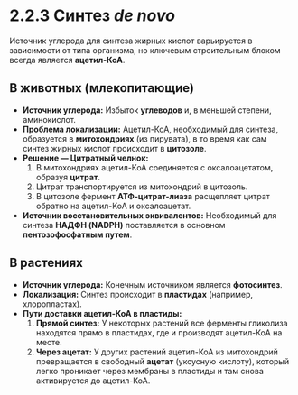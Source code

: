 # 2.2.3 Синтез _de novo_

Источник углерода для синтеза жирных кислот варьируется в зависимости от типа организма, но ключевым строительным блоком всегда является **ацетил-КоА**.

## В животных (млекопитающие)

*   **Источник углерода:** Избыток **углеводов** и, в меньшей степени, аминокислот.
*   **Проблема локализации:** Ацетил-КоА, необходимый для синтеза, образуется в **митохондриях** (из пирувата), в то время как сам синтез жирных кислот происходит в **цитозоле**.
*   **Решение — Цитратный челнок:**
    1.  В митохондриях ацетил-КоА соединяется с оксалоацетатом, образуя **цитрат**.
    2.  Цитрат транспортируется из митохондрий в цитозоль.
    3.  В цитозоле фермент **АТФ-цитрат-лиаза** расщепляет цитрат обратно на ацетил-КоА и оксалоацетат.
*   **Источник восстановительных эквивалентов:** Необходимый для синтеза **НАДФН (NADPH)** поставляется в основном **пентозофосфатным путем**.

## В растениях

*   **Источник углерода:** Конечным источником является **фотосинтез**.
*   **Локализация:** Синтез происходит в **пластидах** (например, хлоропластах).
*   **Пути доставки ацетил-КоА в пластиды:**
    1.  **Прямой синтез:** У некоторых растений все ферменты гликолиза находятся прямо в пластидах, где и производят ацетил-КоА на месте.
    2.  **Через ацетат:** У других растений ацетил-КоА из митохондрий превращается в свободный **ацетат** (уксусную кислоту), который легко проникает через мембраны в пластиды и там снова активируется до ацетил-КоА.
